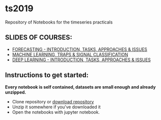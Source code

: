 # ts2019
Repository of Notebooks for the timeseries practicals

## SLIDES OF COURSES:

- [FORECASTING - INTRODUCTION, TASKS, APPROACHES & ISSUES](https://drive.google.com/open?id=0B5HWSvDb1DneS1QyQll2MC1GblNVQUo5VGktRTFEZnlMYU9B)
- [MACHINE LEARNING, TRAPS & SIGNAL CLASSIFICATION](https://drive.google.com/open?id=0B5HWSvDb1DneR2J4VjNwbGp4enExaVpFblZ6bzIyV1pCT3Aw)
- [DEEP LEARNING - INTRODUCTION, TASKS,
APPROACHES & ISSUES](https://drive.google.com/open?id=1WpBihvkKyXoLdy9_rrR4lZ5zpBCn3ptN)

## Instructions to get started:
__Every notebook is self contained, datasets are small enough and already unzipped.__

- Clone repository or [download repository](https://github.com/cedias/ts2019/archive/master.zip)
- Unzip it somewhere if you've downloaded it
- Open the notebooks with jupyter notebook.
